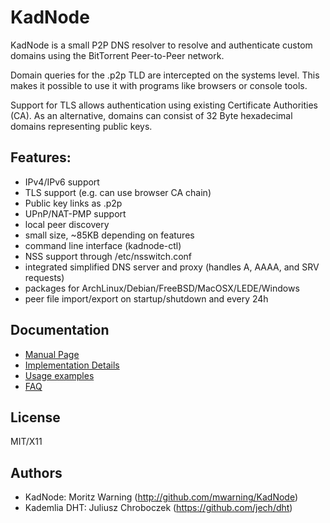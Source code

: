 # KadNode

KadNode is a small P2P DNS resolver to resolve and authenticate custom domains using the BitTorrent Peer-to-Peer network.

Domain queries for the .p2p TLD are intercepted on the systems level. This makes it possible to use it with programs like browsers or console tools.

Support for TLS allows authentication using existing Certificate Authorities (CA).
As an alternative, domains can consist of 32 Byte hexadecimal domains representing public keys.

## Features:

* IPv4/IPv6 support
* TLS support (e.g. can use browser CA chain)
* Public key links as <public-hex-key>.p2p
* UPnP/NAT-PMP support
* local peer discovery
* small size, ~85KB depending on features
* command line interface (kadnode-ctl)
* NSS support through /etc/nsswitch.conf
* integrated simplified DNS server and proxy (handles A, AAAA, and SRV requests)
* packages for ArchLinux/Debian/FreeBSD/MacOSX/LEDE/Windows
* peer file import/export on startup/shutdown and every 24h

## Documentation

- [Manual Page](misc/manpage.md)
- [Implementation Details](misc/implementation.md)
- [Usage examples](misc/examples.md)
- [FAQ](misc/faq.md)

## License

  MIT/X11

## Authors

  * KadNode: Moritz Warning (http://github.com/mwarning/KadNode)
  * Kademlia DHT: Juliusz Chroboczek (https://github.com/jech/dht)
